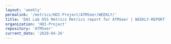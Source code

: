 ```yaml
---
layout: 'weekly'
permalink: '/metrics/HDI-Project/ATMSeer/WEEKLY/'
title: 'DAI Lab OSS Metrics Metrics report for ATMSeer | WEEKLY-REPORT-2020-04-26'
organization: 'HDI-Project'
repository: 'ATMSeer'
current_date: '2020-04-26'
---
```

